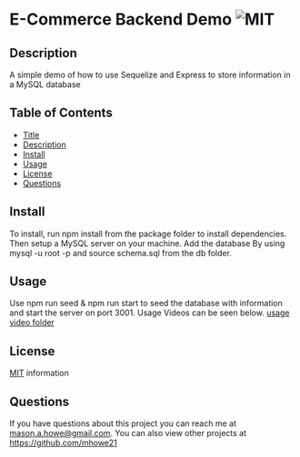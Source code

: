 
# E-Commerce Backend Demo ![MIT](https://img.shields.io/badge/license-MIT-green)

  ## Description
A simple demo of how to use Sequelize and Express to store information in a MySQL database

  ## Table of Contents
* [Title](#Title)
* [Description](#Description)
* [Install](#Install)
* [Usage](#Usage)
* [License](#License)
* [Questions](#Questions)


 ## Install

To install, run npm install from the package folder to install dependencies. Then setup a MySQL server on your machine. Add the database By using mysql -u root -p and source schema.sql from the db folder. 

 ## Usage

Use npm run seed & npm run start to seed the database with information and start the server on port 3001. 
Usage Videos can be seen below. 
[usage video folder]( https://drive.google.com/drive/folders/1823iWLor6Gox-0-BvrnmTf3YSwmJNZxH?usp=sharing)

  ## License
[MIT](https://opensource.org/licenses/MIT) information
  
  ## Questions
If you have questions about this project you can reach me at <mason.a.howe@gmail.com>.
You can also view other projects at <https://github.com/mhowe21>
  
  


